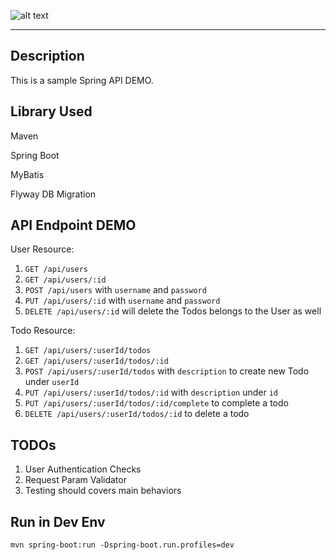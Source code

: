![alt text](https://travis-ci.org/raviwu/spring-todo.svg?branch=master)

---

## Description

This is a sample Spring API DEMO.

## Library Used

Maven

Spring Boot

MyBatis

Flyway DB Migration

## API Endpoint DEMO

User Resource:

1. `GET /api/users`
2. `GET /api/users/:id`
3. `POST /api/users` with `username` and `password`
4. `PUT /api/users/:id` with `username` and `password`
5. `DELETE /api/users/:id` will delete the Todos belongs to the User as well

Todo Resource:

1. `GET /api/users/:userId/todos`
2. `GET /api/users/:userId/todos/:id`
3. `POST /api/users/:userId/todos` with `description` to create new Todo under `userId`
4. `PUT /api/users/:userId/todos/:id` with `description` under `id`
5. `PUT /api/users/:userId/todos/:id/complete` to complete a todo
6. `DELETE /api/users/:userId/todos/:id` to delete a todo

## TODOs

1. User Authentication Checks
2. Request Param Validator
3. Testing should covers main behaviors

## Run in Dev Env

```shell
mvn spring-boot:run -Dspring-boot.run.profiles=dev
```
